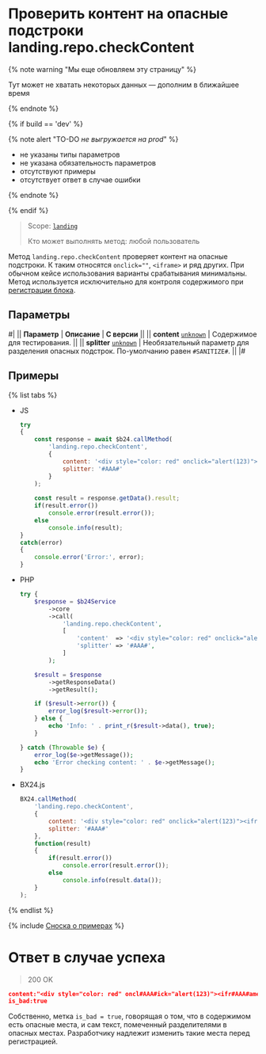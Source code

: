 # Проверить контент на опасные подстроки landing.repo.checkContent

{% note warning "Мы еще обновляем эту страницу" %}

Тут может не хватать некоторых данных — дополним в ближайшее время

{% endnote %}

{% if build == 'dev' %}

{% note alert "TO-DO _не выгружается на prod_" %}

- не указаны типы параметров
- не указана обязательность параметров
- отсутствуют примеры
- отсутствует ответ в случае ошибки

{% endnote %}

{% endif %}

> Scope: [`landing`](../../scopes/permissions.md)
>
> Кто может выполнять метод: любой пользователь

Метод `landing.repo.checkContent` проверяет контент на опасные подстроки. К таким относятся `onclick=""`, `<iframe>` и ряд других. При обычном кейсе использования варианты срабатывания минимальны. Метод используется исключительно для контроля содержимого при [регистрации блока](./landing-repo-register.md).

## Параметры

#|
|| **Параметр** | **Описание** | **С версии** ||
|| **content**
[`unknown`](../../data-types.md) | Содержимое для тестирования. ||
|| **splitter**
[`unknown`](../../data-types.md) | Необязательный параметр для разделения опасных подстрок. По-умолчанию равен `#SANITIZE#`. ||
|#

## Примеры

{% list tabs %}

- JS


    ```js
    try
    {
    	const response = await $b24.callMethod(
    		'landing.repo.checkContent',
    		{
    			content: '<div style="color: red" onclick="alert(123)"><iframe src="//evil.com"></iframe></div>',
    			splitter: '#AAA#'
    		}
    	);
    	
    	const result = response.getData().result;
    	if(result.error())
    		console.error(result.error());
    	else
    		console.info(result);
    }
    catch(error)
    {
    	console.error('Error:', error);
    }
    ```

- PHP


    ```php
    try {
        $response = $b24Service
            ->core
            ->call(
                'landing.repo.checkContent',
                [
                    'content'  => '<div style="color: red" onclick="alert(123)"><iframe src="//evil.com"></iframe></div>',
                    'splitter' => '#AAA#',
                ]
            );
    
        $result = $response
            ->getResponseData()
            ->getResult();
    
        if ($result->error()) {
            error_log($result->error());
        } else {
            echo 'Info: ' . print_r($result->data(), true);
        }
    
    } catch (Throwable $e) {
        error_log($e->getMessage());
        echo 'Error checking content: ' . $e->getMessage();
    }
    ```

- BX24.js

    ```js
    BX24.callMethod(
        'landing.repo.checkContent',
        {
            content: '<div style="color: red" onclick="alert(123)"><iframe src="//evil.com"></iframe></div>',
            splitter: '#AAA#'
        },
        function(result)
        {
            if(result.error())
                console.error(result.error());
            else
                console.info(result.data());
        }
    );
    ```

{% endlist %}

{% include [Сноска о примерах](../../../_includes/examples.md) %}

# Ответ в случае успеха

> 200 OK
```json
content:"<div style="color: red" oncl#AAA#ick="alert(123)"><ifr#AAA#ame src="//evil.com"></iframe></div>"
is_bad:true
```

Собственно, метка `is_bad = true`, говорящая о том, что в содержимом есть опасные места, и сам текст, помеченный разделителями в опасных местах. Разработчику надлежит изменить такие места перед регистрацией.